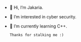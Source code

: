 - 👋 Hi, I’m Jakaria.
- 👀 I’m interested in cyber security.
- 🌱 I’m currently learning C++.

      Thanks for stalking me :)
